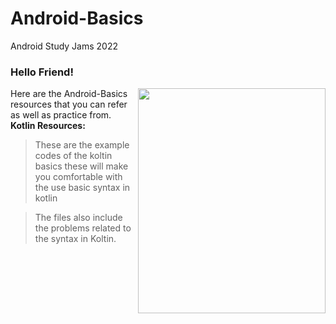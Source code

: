 # Android-Basics
Android Study Jams 2022

### Hello Friend!

<img align="right" width="300" height="360" src = "[https://octodex.github.com/droidtocat/](https://github.com/DSC-IIT-GOA/Android-Basics/blob/main/Kotlin%20Basics/droidtocat.png)">

Here are the Android-Basics resources that you can refer as well as practice from.
**Kotlin Resources:**

>These are the example codes of the koltin basics these will make you comfortable with the use basic syntax in kotlin 

>The files also include the problems related to the syntax in Koltin.
